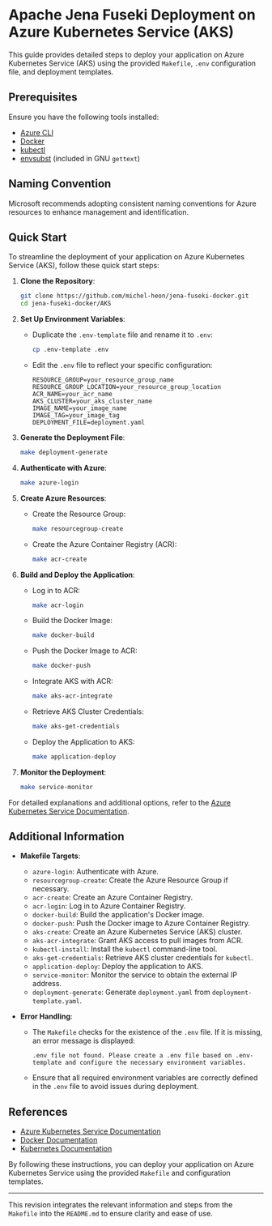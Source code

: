 # Apache Jena Fuseki Deployment on Azure Kubernetes Service (AKS)

This guide provides detailed steps to deploy your application on Azure Kubernetes Service (AKS) using the provided `Makefile`, `.env` configuration file, and deployment templates.

## Prerequisites

Ensure you have the following tools installed:

- [Azure CLI](https://learn.microsoft.com/en-us/cli/azure/install-azure-cli)
- [Docker](https://docs.docker.com/get-docker/)
- [kubectl](https://kubernetes.io/docs/tasks/tools/install-kubectl/)
- [envsubst](https://www.gnu.org/software/gettext/manual/html_node/envsubst-Invocation.html) (included in GNU `gettext`)

## Naming Convention

Microsoft recommends adopting consistent naming conventions for Azure resources to enhance management and identification.

## Quick Start

To streamline the deployment of your application on Azure Kubernetes Service (AKS), follow these quick start steps:

1. **Clone the Repository**:

    ```bash
    git clone https://github.com/michel-heon/jena-fuseki-docker.git
    cd jena-fuseki-docker/AKS
    ```

2. **Set Up Environment Variables**:

    - Duplicate the `.env-template` file and rename it to `.env`:

        ```bash
        cp .env-template .env
        ```

    - Edit the `.env` file to reflect your specific configuration:

        ```dotenv
        RESOURCE_GROUP=your_resource_group_name
        RESOURCE_GROUP_LOCATION=your_resource_group_location
        ACR_NAME=your_acr_name
        AKS_CLUSTER=your_aks_cluster_name
        IMAGE_NAME=your_image_name
        IMAGE_TAG=your_image_tag
        DEPLOYMENT_FILE=deployment.yaml
        ```

3. **Generate the Deployment File**:

    ```bash
    make deployment-generate
    ```

4. **Authenticate with Azure**:

    ```bash
    make azure-login
    ```

5. **Create Azure Resources**:

    - Create the Resource Group:

        ```bash
        make resourcegroup-create
        ```

    - Create the Azure Container Registry (ACR):

        ```bash
        make acr-create
        ```

6. **Build and Deploy the Application**:

    - Log in to ACR:

        ```bash
        make acr-login
        ```

    - Build the Docker Image:

        ```bash
        make docker-build
        ```

    - Push the Docker Image to ACR:

        ```bash
        make docker-push
        ```

    - Integrate AKS with ACR:

        ```bash
        make aks-acr-integrate
        ```

    - Retrieve AKS Cluster Credentials:

        ```bash
        make aks-get-credentials
        ```

    - Deploy the Application to AKS:

        ```bash
        make application-deploy
        ```

7. **Monitor the Deployment**:

    ```bash
    make service-monitor
    ```

For detailed explanations and additional options, refer to the [Azure Kubernetes Service Documentation](https://learn.microsoft.com/en-us/azure/aks/).

## Additional Information

- **Makefile Targets**:

    - `azure-login`: Authenticate with Azure.
    - `resourcegroup-create`: Create the Azure Resource Group if necessary.
    - `acr-create`: Create an Azure Container Registry.
    - `acr-login`: Log in to Azure Container Registry.
    - `docker-build`: Build the application's Docker image.
    - `docker-push`: Push the Docker image to Azure Container Registry.
    - `aks-create`: Create an Azure Kubernetes Service (AKS) cluster.
    - `aks-acr-integrate`: Grant AKS access to pull images from ACR.
    - `kubectl-install`: Install the `kubectl` command-line tool.
    - `aks-get-credentials`: Retrieve AKS cluster credentials for `kubectl`.
    - `application-deploy`: Deploy the application to AKS.
    - `service-monitor`: Monitor the service to obtain the external IP address.
    - `deployment-generate`: Generate `deployment.yaml` from `deployment-template.yaml`.

- **Error Handling**:

    - The `Makefile` checks for the existence of the `.env` file. If it is missing, an error message is displayed:

        ```
        .env file not found. Please create a .env file based on .env-template and configure the necessary environment variables.
        ```

    - Ensure that all required environment variables are correctly defined in the `.env` file to avoid issues during deployment.

## References

- [Azure Kubernetes Service Documentation](https://learn.microsoft.com/en-us/azure/aks/)
- [Docker Documentation](https://docs.docker.com/)
- [Kubernetes Documentation](https://kubernetes.io/docs/home/)

By following these instructions, you can deploy your application on Azure Kubernetes Service using the provided `Makefile` and configuration templates.

---

This revision integrates the relevant information and steps from the `Makefile` into the `README.md` to ensure clarity and ease of use.